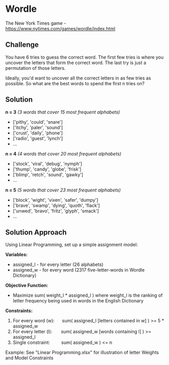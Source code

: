 # Wordle
The New York Times game - https://www.nytimes.com/games/wordle/index.html

## Challenge
You have 6 tries to guess the correct word.
The first few tries is where you uncover the letters that form the correct word.
The last try is just a permutation of those letters.

Ideally, you'd want to uncover all the correct letters in as few tries as possible.
So what are the best words to spend the first n tries on?

## Solution
**n = 3**  *(3 words that cover 15 most frequent alphabets)*
 - ['pithy', 'could', 'snare'] 
 - ['itchy', 'paler', 'sound'] 
 - ['crust', 'daily', 'phone']  
 - ['radio', 'guest', 'lynch'] 
 - ...

**n = 4**  *(4 words that cover 20 most frequent alphabets)*
 - ['stock', 'viral', 'debug', 'nymph'] 
 - ['thump', 'candy', 'globe', 'frisk'] 
 - ['blimp', 'retch', 'sound', 'gawky'] 
 - ...

**n = 5**  *(5 words that cover 23 most frequent alphabets)*
 - ['block', 'wight', 'vixen', 'safer', 'dumpy'] 
 - ['brave', 'swamp', 'dying', 'quoth', 'flack'] 
 - ['unwed', 'bravo', 'fritz', 'glyph', 'smack'] 
 - ...

## Solution Approach
Using Linear Programming, set up a simple assignment model:

**Variables:**
 - assigned_l - for every letter (26 alphabets)
 - assigned_w - for every word (2317 five-letter-words in Wordle Dictionary)

**Objective Function:**
 - Maximize sum( weight_l * assigned_l )
 where weight_l is the ranking of letter frequency being used in words in the English Dictionary

**Constraints:**
 1. For every word (w): &nbsp;&nbsp;&nbsp;&nbsp; sum( assigned_l [letters contained in w] ) >= 5 * assigned_w
 2. For every letter (l): &nbsp;&nbsp;&nbsp;&nbsp;&nbsp; sum( assigned_w [words containing l] ) >= assigned_l
 3. Single constraint: &nbsp;&nbsp;&nbsp;&nbsp;&nbsp;&nbsp;&nbsp;  sum( assigned_w ) <= n
 

Example: See "Linear Programming.xlsx" for illustration of letter Weights and Model Constraints
